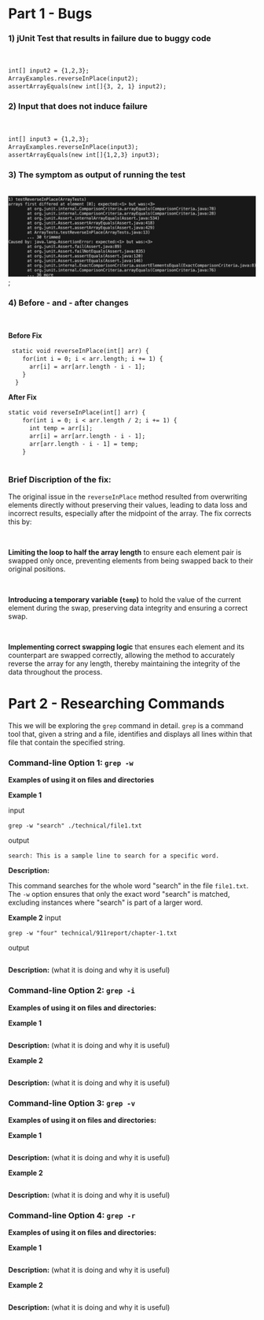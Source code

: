 # Part 1 - Bugs 

### 1) jUnit Test that results in failure due to buggy code 
&nbsp;

```
int[] input2 = {1,2,3};
ArrayExamples.reverseInPlace(input2);
assertArrayEquals(new int[]{3, 2, 1} input2);

```


### 2) Input that does not induce failure 
&nbsp;
```
int[] input3 = {1,2,3};
ArrayExamples.reverseInPlace(input3);
assertArrayEquals(new int[]{1,2,3} input3);
```
### 3) The symptom as output of running the test
&nbsp;
![Image](symptom.png);



### 4) Before - and - after changes 
&nbsp;

**Before Fix**

```
 static void reverseInPlace(int[] arr) {
    for(int i = 0; i < arr.length; i += 1) {
      arr[i] = arr[arr.length - i - 1];
    }
  }

```

**After Fix**
```
static void reverseInPlace(int[] arr) {
    for(int i = 0; i < arr.length / 2; i += 1) {
      int temp = arr[i];
      arr[i] = arr[arr.length - i - 1];
      arr[arr.length - i - 1] = temp;
    }


```
### Brief Discription of the fix: 

The original issue in the `reverseInPlace` method resulted from overwriting elements directly without preserving their 
values, leading to data loss and incorrect results, especially after the midpoint of the array. The fix corrects this by:

&nbsp;

**Limiting the loop to half the array length** to ensure each element pair is swapped only once, preventing elements from
being swapped back to their original positions.

&nbsp;

**Introducing a temporary variable (`temp`)** to hold the value of the current element during the swap, preserving data 
integrity and ensuring a correct swap.

&nbsp;

**Implementing correct swapping logic** that ensures each element and its counterpart are swapped correctly, allowing the method to accurately reverse the array for any length, thereby maintaining the integrity of the data throughout the process.
&nbsp;
# Part 2 - Researching Commands

This we will be exploring the `grep` command in detail. `grep` is a command tool that, given a string and a file, identifies and displays all lines within that file that contain the specified string.

### Command-line Option 1: `grep -w`

**Examples of using it on files and directories**

**Example 1**

input 
```
grep -w "search" ./technical/file1.txt
```
output 
```
search: This is a sample line to search for a specific word.
```
**Description:** 

This command searches for the whole word "search" in the file `file1.txt`. The `-w` option ensures that only the exact word "search" is matched, excluding instances where "search" is part of a larger word.


**Example 2**
input
```
grep -w "four" technical/911report/chapter-1.txt

```
output
```

```

**Description:** (what it is doing and why it is useful) 




### Command-line Option 2: `grep -i`

**Examples of using it on files and directories:**

**Example 1**
```

```

**Description:** (what it is doing and why it is useful) 


**Example 2**
```

```

**Description:** (what it is doing and why it is useful) 




### Command-line Option 3: `grep -v`

**Examples of using it on files and directories:**

**Example 1**

```

```
**Description:** (what it is doing and why it is useful) 

**Example 2**

```

```

**Description:** (what it is doing and why it is useful) 



### Command-line Option 4: `grep -r`

**Examples of using it on files and directories:**

**Example 1**
```

```

**Description:** (what it is doing and why it is useful) 


**Example 2**
```

```

**Description:** (what it is doing and why it is useful) 













